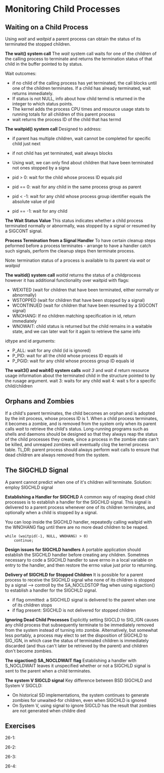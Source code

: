 # Monitoring Child Processes

## Waiting on a Child Process
Using *wait* and *waitpid* a parent process can obtain the status of its terminated the stopped children.  

**The wait() system call**
The *wait* system call waits for one of the children of the calling process to terminate and returns the termination status of that child in the buffer pointed to by status. 

Wait outcomes:
- if no child of the calling process has yet terminated, the call blocks until one of the children terminates. If a child has already terminated, wait returns immediately. 
- If status is not NULL, info about how child termd is returned in the integer to which status points.
- The kernel adds the process CPU times and resource usage stats to running totals for all children of this parent process
- wait returns the process ID of the child that has termd

**The waitpid() system call**
Designed to address:
- if parent has multiple children, wait cannot be completed for specific child just next
- if not child has yet terminated, wait always blocks
- Using wait, we can only find about children that have been terminated not ones stopped by a signa

- pid > 0: wait for the child whose process ID equals pid
- pid == 0: wait for any child in the same process group as parent
- pid < -1: wait for any child whose process group identifier equals the absolute value of pid
- pid == -1: wait for any child

**The Wait Status Value**
This status indicates whether a child process terminated normally or abnormally, was stopped by a signal or resumed by a SIGCONT signal.

**Process Termination from a Signal Handler**
To have certain cleanup steps peformed before a process terminates - arrange to have a handler catch such signals, perform the cleanup steps then terminate process.

Note: termination status of a process is available to its parent via *wait* or *waitpid*

**The waitid() system call**
*waitid* returns the status of a childprocess however it has additional functionality over waitpid with flags:
- WEXITED (wait for children that have been terminated, either normally or abnormally)
- WSTOPPED (wait for children that have been stopped by a signal)
- WCONTINUED (wait for children that have been resumed by a SIGCONT signal)
- WNOHANG: If no children matching specification in id, return immediately
- WNOWAIT: child status is returned but the child remains in a waitable state, and we can later wait for it again to retrieve the same info

idtype and id arguments:
- P_ALL: wait for any child (id is ignored)
- P_PID: wait for all the child whose process ID equals id
- P_PGID: wait for any child whose process group ID equals id

**The wait3() and wait4() system calls**
*wait 3* and *wait 4* return resource usage information about the terminated child in the structure pointed to by the rusage argument. 
wait 3: waits for any child
wait 4: wait s for a specific child/children 

## Orphans and Zombies
If a child's parent terminates, the child becomes an orphan and is adopted by the init process, whose process ID is 1.
When a child process terminates, it becomes a zombie, and is removed from the system only when its parent calls *wait* to retrieve the child's status. Long-running programs such as shells and daemons should be designed so that they always reap the status of the child processes they create, since a process in the zombie state can't be killed, and unreaped zombies will eventually clog the kernel process table. 
TL,DR: parent process should always perform wait calls to ensure that dead children are always removed from the system.

## The SIGCHLD Signal
A parent cannot predict when one of it's children will terminate. Solution: employ SIGCHLD signal

**Establishing a Handler for SIGCHLD**
A common way of reaping dead child processes is to establish a handler for the SIGCHLD signal. This signal is delivered to a parent process whenever one of its children terminates, and optionally when a child is stopped by a signal.

You can loop inside the SIGCHLD handler, repeatedly calling waitpid with the WNOHANG flag until there are no more dead children to be reaped.

```
while (waitpid(-1, NULL, WNOHANG) > 0) 
    continue;
```

**Design issues for SIGCHLD handlers**
A portable application should establish the SIGCHLD handler before creating any children. 
Sometmes necessary to code a SIGCHLD handler to save errno in a local variable on entry to the handler, and then restore the errno value just prior to returning.

**Delivery of SIGCHLD for Stopped Children**
It is possible for a parent process to receive the SIGCHLD signal whe none of its children is stopped by a signal --> controll by the SA_NOCLDSTOP flag when using sigaction() to establish a handler for the SIGCHLD signal. 
- if flag ommitted: a SIGCHILD signal is delivered to the parent when one of its children stops
- if flag present: SIGCHLD is not delivered for stopped children

**Ignoring Dead Child Processes**
Explicitly setting SIGCLD to SIG_IGN causes any child process that subsequently terminate to be immediately removed from the system instead of turning into zombie. 
 Alternatively, but somewhat less portably, a process may elect to set the disposition of SIGCHLD to SIG_IGN, in which case the status of terminated children is immediately discarded (and thus can't later be retrieved by the parent) and children don't become zombies. 

**The sigaction() SA_NOCLDWAIT flag**
Establishing a handler with S_NOCLDWAIT leaves it unspecified whether or not a SIGCHLD signal is sent to the parent when a child terminates. 

**The system V SIGCLD signal**
Key difference between BSD SIGCHLD and System V SIGCLD:
- On historical SD implementations, the system continues to generate zombies for unwaited-for children, even when SIGCHLD is ignored
- On System V, using signal to ignore SIGCLD has the result that zombies are not generated when childre died

## Exercises
26-1:

26-2:

26-3:

26-4: